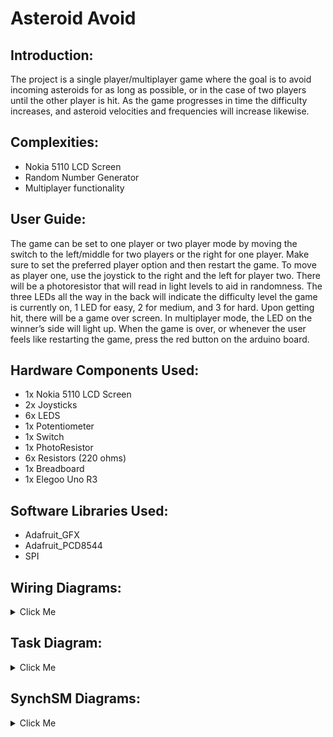 # Asteroid Avoid
## Introduction:
The project is a single player/multiplayer game where the goal is to avoid incoming asteroids for as long as possible, or in the case of two players until the other player is hit. As the game progresses in time the difficulty increases, and asteroid velocities and frequencies will increase likewise. 
## Complexities:
* Nokia 5110 LCD Screen
* Random Number Generator
* Multiplayer functionality
## User Guide:
The game can be set to one player or two player mode by moving the switch to the left/middle for two players or the right for one player. Make sure to set the preferred player option and then restart the game. To move as player one, use the joystick to the right and the left for player two. There will be a photoresistor that will read in light levels to aid in randomness. The three LEDs all the way in the back will indicate the difficulty level the game is currently on, 1 LED for easy, 2 for medium, and 3 for hard. Upon getting hit, there will be a game over screen. In multiplayer mode, the LED on the winner’s side will light up. When the game is over, or whenever the user feels like restarting the game, press the red button on the arduino board.
## Hardware Components Used:
* 1x Nokia 5110 LCD Screen
* 2x Joysticks
* 6x LEDS
* 1x Potentiometer
* 1x Switch
* 1x PhotoResistor
* 6x Resistors (220 ohms)
* 1x Breadboard
* 1x Elegoo Uno R3
## Software Libraries Used:
* Adafruit_GFX
* Adafruit_PCD8544
* SPI
## Wiring Diagrams:
<details close>
  <summary>Click Me</summary>
  <IMG src="https://github.com/user-attachments/assets/929c18d6-f47b-4878-bd1a-0614cae95f04" alt = "Wiring image1"/>
  <IMG src="https://github.com/user-attachments/assets/39f8a494-5633-4abd-8c48-738a93bc4396" alt = "Wiring image2"/>
</details>

## Task Diagram:
<details close>
  <summary>Click Me</summary>
  <IMG src="https://github.com/user-attachments/assets/093ab8d2-dd7e-4370-8297-4c7d14cd8006" alt = "Task Diagram"/>
</details>

## SynchSM Diagrams:
<details close>
  <summary>Click Me</summary>
  <IMG src="https://github.com/user-attachments/assets/37620f7c-f0c7-413e-baa9-233f23b65b5a" alt = "Spaceship SM"/>
  <IMG src="https://github.com/user-attachments/assets/612d9977-1f17-4f05-964b-c7915f74a5f8" alt = "Asteroids SM"/>
  <IMG src="https://github.com/user-attachments/assets/c65fb278-a61f-4d51-ade6-be10373a2ee5" alt = "Collide SM"/>
  <IMG src="https://github.com/user-attachments/assets/ebb7cd6c-adf2-4dbc-b0ad-890a67c14870" alt = "Difficulty SM"/>
</details>
